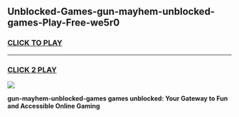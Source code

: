 
## Unblocked-Games-gun-mayhem-unblocked-games-Play-Free-we5r0
<h3>
<a href="https://premium76.site?title=gun-mayhem-unblocked-games&ref=18A1">CLICK TO PLAY</a></h3>
<hr>

<h3>
<a href="https://premium76.site?title=gun-mayhem-unblocked-games&ref=18A1">CLICK 2 PLAY</a>
  
</h3>

<a href="https://premium76.site?title=gun-mayhem-unblocked-games&ref=18A1"><img src="https://clearcache.store/games.png"></a>


**gun-mayhem-unblocked-games games unblocked: Your Gateway to Fun and Accessible Online Gaming**
